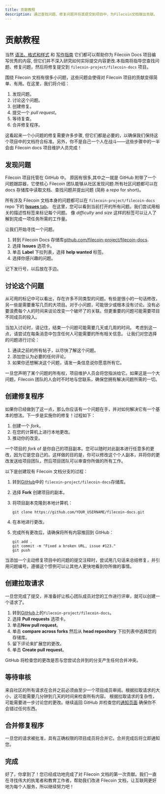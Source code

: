 ```yaml
---
title: 贡献教程
description: 通过查找问题、修复问题并将其提交到项目中，为Filecoin文档做出贡献。
---
```


# 贡献教程

当然 [语法、格式和样式](./grammar-formatting-and-style.md) 和 [写作指南](./writing-guide.md) 它们都可以帮助你为 Filecoin Docs 项目编写优秀的内容, 但它们并不深入研究如何实际提交内容更改.本指南将指导您查找问题、修复问题，然后将修复提交到 `filecoin-project/filecoin-docs` 项目。

围绕 Filecoin 文档有很多小问题，这些问题会使得对 Filecoin 项目的贡献变得简单、有用。在这里，我们将介绍：

1. 发现问题。
2. 讨论这个问题。
3. 创建修复。
4. 提交一个 _pull request_。
5. 等待复查。
6. 合并修复程序。

这看起来一个小问题的修复需要许多步骤, 但它们都是必要的，以确保我们保持这个项目中的文档符合标准。另外，你不是自己一个人在战斗——这些步骤中的一半会由 Filecoin docs 项目维护人员完成！

## 发现问题

Filecoin 项目托管在 GitHub 中。 原因有很多,其中之一就是 GitHub 附带了一个问题跟踪器，它使核心 Filecoin 团队能够从社区发现问题.所有社区问题都可以在 docs 存储库中读取文档、查找问题并提出问题 (简称 a _repo_ for short)。

所有涉及 Filecoin 文档本身的问题都可以在 `filecoin-project/filecoin-docs` repo 下的 [**Issues** tab](https://github.com/filecoin-project/filecoin-docs/issues/)。 在这里，您可以看到当前打开的所有问题。我们尝试用相关的描述性标签来标记每个问题。 像 _difficulty_ and _size_ 这样的标签可以让人了解到完成一项任务所需的工作量。

让我们开始寻找一个问题。

1. 转到 Filecoin Docs 存储库[github.com/filecoin-project/filecoin-docs](https://github.com/filecoin-project/filecoin-docs).
2. 选择 **Issues** 选项卡。
3. 单击 **Label** 下拉列表，选择 **help wanted** 标签。
4. 选择你感兴趣的问题。

记下发行号，以后放在手边。

## 讨论这个问题

从可用的标记中可以看出，存在许多不同类型的问题。有些是很小的一句话修改，另一些是需要重写几页的大项目。对于小问题，可能很少或根本没有讨论。没有必要浪费每个人的时间来谈论改变一个破坏了的关联。但更重要的问题可能需要项目不同成员的投入。

当加入讨论时，请记住，结束一个问题可能需要几天或几周的时间。 考虑到这一点，请尝试在每条消息中包含任何人可能需要的所有相关信息。
让我们对您选择的问题进行讨论：

1. 通读之前的所有帖子，以尽快了解这个问题。
2. 添加您认为必要的任何评论。
3. 如果你还想解决这个问题，请发一条信息说你愿意所有它。

一旦您声明了某个问题的所有权，项目维护人员会将您指派给它。如果这是一个大问题，Filecoin 团队的人会时不时地与您联系，确保您拥有解决问题所需的一切。

## 创建修复程序

如果你已经做到了这一点，那么你应该有一个问题在手，并对如何解决它有一个基本的想法。下一步是实施你的修复！过程如下：

1. 创建一个 _fork_。
2. 在您的计算机上进行本地更改。
3. 推动你的改变。

一个项目的 _fork_ of 是你自己的项目副本。您可以随时对此副本进行任意多的更改，因为它是您自己的。这样做的目的是，你可以修改这个个人副本，并将你的更改发送给项目团队，然后项目团队可以审查你所做的所有工作。

以下是创建现有 Filecoin 文档分支的过程：

1. 转到[GitHub](https://github.com/filecoin-project/filecoin-docs)中的 `filecoin-project/filecoin-docs`存储库。
2. 选择 **Fork** 创建项目的副本。
3. 将项目副本克隆到本地计算机：

   ```shell
   git clone https://github.com/YOUR_USERNAME/filecoin-docs.git
   ```

4. 在本地进行更改。
5. 完成所有更改后，请确保将所有内容推回到 GitHub：

   ```shell
   git add .
   git commit -m "Fixed a broken URL, issue #123."
   git push
   ```

当添加一个主动修复项目中的问题的提交注释时，尝试用几句话来总结修复，并引用问题编号。遵循这个惯例可以让其他人更快地看到你所做的事情。

## 创建拉取请求

一旦您完成了提交，并准备好让核心团队成员对您的工作进行评审，就可以创建一个请求了。

1. 转到[GitHub](https://github.com/filecoin-project/filecoin-docs)上的`filecoin-project/filecoin-docs`。
2. 选择 **Pull requests** 选项卡。
3. 单击**New pull request**。
4. 单击 **compare across forks** 然后从 **head repository** 下拉列表中选择您的存储库。
5. 留下评论来扩展您的更改。
6. 单击 **Create pull request**。

GitHub 将检查您的更改是否与您尝试合并到的分支产生任何合并冲突。

## 等待审核

来自社区的所有请求在合并之前必须由至少一个项目成员审阅。根据拉取请求的大小，这可能需要几分钟到几天的时间来检查所有内容。 根据拉取请求的复杂性，可能需要进一步讨论您的更改。继续返回 GitHub 并检查您的[通知页面](https://github.com/notifications) 确保你不会错过任何东西。

## 合并修复程序

一旦您的请求被批准，具有正确权限的项目成员将合并它。合并完成后将立即通知您。

## 完成

好了，你拿到了！您已经成功地完成了对 Filecoin 文档的第一次贡献。我们一直在寻找伟大的执笔者和教育工作者，帮助我们改进 Filecoin 文档，让互联网更好地为每个人服务，所以继续努力吧！


